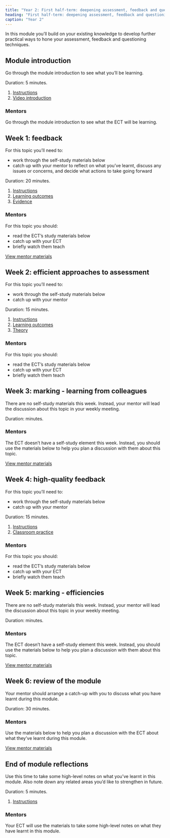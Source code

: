 ```yaml
---
title: "Year 2: First half-term: deepening assessment, feedback and questioning"
heading: "First half-term: deepening assessment, feedback and questioning"
caption: "Year 2"
---
```


In this module you’ll build on your existing knowledge to develop further practical ways to hone your assessment, feedback and questioning techniques.

## Module introduction

Go through the module introduction to see what you’ll be learning.

Duration: 5 minutes.

1. [Instructions](/education-development-trust/year-2-deepening-assessment-feedback-and-questioning/intro-ect-instructions)
2. [Video introduction](/education-development-trust/year-2-deepening-assessment-feedback-and-questioning/intro-ect-video-introduction)

### Mentors

Go through the module introduction to see what the ECT will be learning.

## Week 1: feedback

For this topic you’ll need to:

- work through the self-study materials below
- catch up with your mentor to reflect on what you’ve learnt, discuss any issues or concerns, and decide what actions to take going forward

Duration: 20 minutes.

1. [Instructions](/education-development-trust/year-2-deepening-assessment-feedback-and-questioning/summer-week-1-ect-instructions)
2. [Learning outcomes](/education-development-trust/year-2-deepening-assessment-feedback-and-questioning/summer-week-1-ect-learning-outcomes)
3. [Evidence](/education-development-trust/year-2-deepening-assessment-feedback-and-questioning/summer-week-1-ect-evidence)

### Mentors

For this topic you should:

- read the ECT’s study materials below
- catch up with your ECT
- briefly watch them teach

[View mentor materials](/education-development-trust/year-2-deepening-assessment-feedback-and-questioning/summer-week-1-mentor-materials)

## Week 2: efficient approaches to assessment

For this topic you’ll need to:

- work through the self-study materials below
- catch up with your mentor

Duration: 15 minutes.

1. [Instructions](/education-development-trust/year-2-deepening-assessment-feedback-and-questioning/summer-week-2-ect-instructions)
2. [Learning outcomes](/education-development-trust/year-2-deepening-assessment-feedback-and-questioning/summer-week-2-ect-learning-outcomes)
3. [Theory](/education-development-trust/year-2-deepening-assessment-feedback-and-questioning/summer-week-2-ect-theory)

### Mentors

For this topic you should:

- read the ECT’s study materials below
- catch up with your ECT
- briefly watch them teach

## Week 3: marking - learning from colleagues

There are no self-study materials this week. Instead, your mentor will lead the discussion about this topic in your weekly meeting.

Duration: minutes.

### Mentors

The ECT doesn’t have a self-study element this week. Instead, you should use the materials below to help you plan a discussion with them about this topic.

[View mentor materials](/education-development-trust/year-2-deepening-assessment-feedback-and-questioning/summer-week-3-mentor-materials)

## Week 4: high-quality feedback

For this topic you’ll need to:

- work through the self-study materials below
- catch up with your mentor

Duration: 15 minutes.

1. [Instructions](/education-development-trust/year-2-deepening-assessment-feedback-and-questioning/summer-week-4-ect-instructions)
2. [Classroom practice](/education-development-trust/year-2-deepening-assessment-feedback-and-questioning/summer-week-4-ect-classroom-practice)

### Mentors

For this topic you should:

- read the ECT’s study materials below
- catch up with your ECT
- briefly watch them teach

## Week 5: marking - efficiencies

There are no self-study materials this week. Instead, your mentor will lead the discussion about this topic in your weekly meeting.

Duration: minutes.

### Mentors

The ECT doesn’t have a self-study element this week. Instead, you should use the materials below to help you plan a discussion with them about this topic.

[View mentor materials](/education-development-trust/year-2-deepening-assessment-feedback-and-questioning/summer-week-5-mentor-materials)

## Week 6: review of the module

Your mentor should arrange a catch-up with you to discuss what you have learnt during this module.

Duration: 30 minutes.

### Mentors

Use the materials below to help you plan a discussion with the ECT about what they’ve learnt during this module.

[View mentor materials](/education-development-trust/year-2-deepening-assessment-feedback-and-questioning/summer-week-6-mentor-materials)

## End of module reflections

Use this time to take some high-level notes on what you’ve learnt in this module. Also note down any related areas you’d like to strengthen in future.

Duration: 5 minutes.

1. [Instructions](/education-development-trust/year-2-deepening-assessment-feedback-and-questioning/intro-ect-instructions)

### Mentors

Your ECT will use the materials to take some high-level notes on what they have learnt in this module.
